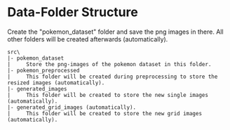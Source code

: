 # Data-Folder Structure

Create the "pokemon_dataset" folder and save the png images in there. All other folders will be created afterwards (automatically).

```
src\
|- pokemon_dataset
|     Store the png-images of the pokemon dataset in this folder.
|- pokemon_preprocessed
|     This folder will be created during preprocessing to store the resized images (automatically).
|- generated_images
|     This folder will be created to store the new single images (automatically).
|- generated_grid_images (automatically).
|     This folder will be created to store the new grid images (automatically).
```
